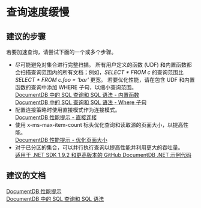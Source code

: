 <properties
    pageTitle="My queries are slow"
    description="查询速度缓慢"
    service="microsoft.documentdb"
    resource="databaseAccounts"
    authors="AndrewHoh"
    displayOrder="4"
    selfHelpType="resource"
    supportTopicIds=""
    resourceTags=""
    productPesIds=""
    cloudEnvironments="public"
/>


# 查询速度缓慢

## **建议的步骤**
若要加速查询，请尝试下面的一个或多个步骤。

* 尽可能避免对集合进行完整扫描。 所有用户定义的函数 (UDF) 和内置函数都会扫描查询范围内的所有文档；例如，*SELECT * FROM c* 的查询范围比 *SELECT * FROM c.foo = 'bar'* 更宽。 若要优化性能，请在包含 UDF 和内置函数的查询中添加 WHERE 子句，以缩小查询范围。<br>[DocumentDB 中的 SQL 查询和 SQL 语法 - 内置函数](https://azure.microsoft.com/documentation/articles/documentdb-sql-query/#built-in-functions)<br>[DocumentDB 中的 SQL 查询和 SQL 语法 - Where 子句](https://azure.microsoft.com/documentation/articles/documentdb-sql-query/#where-clause)
* 配置连接策略时使用直接模式作为连接模式。<br>[DocumentDB 性能提示 - 直接连接](https://azure.microsoft.com/documentation/articles/documentdb-performance-tips/#direct-connection)
* 使用 x-ms-max-item-count 标头优化查询和读取源的页面大小，以提高性能。<br>[DocumentDB 性能提示 - 优化页面大小](https://azure.microsoft.com/documentation/articles/documentdb-performance-tips/#tune-page-size)
* 对于已分区的集合，可以并行执行查询以提高性能并利用更大的吞吐量。<br>[
适用于 .NET SDK 1.9.2 和更高版本的 GitHub DocumentDB .NET 示例代码](https://github.com/Azure/azure-documentdb-dotnet/blob/master/samples/code-samples/Queries/Program.cs#L664-L734)

## **建议的文档**
[DocumentDB 性能提示](https://azure.microsoft.com/documentation/articles/documentdb-performance-tips/)<br>
[DocumentDB 中的 SQL 查询和 SQL 语法](https://azure.microsoft.com/documentation/articles/documentdb-sql-query/)



<!--HONumber=Aug16_HO1-->


